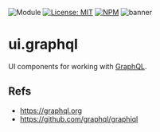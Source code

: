 ![Module](https://img.shields.io/badge/%40platform-ui.graphql-%23EA4E7E.svg)
[![License: MIT](https://img.shields.io/badge/license-MIT-blue.svg)](https://opensource.org/licenses/MIT)
[![NPM](https://img.shields.io/npm/v/@platform/ui.graphql.svg?colorB=blue&style=flat)](https://www.npmjs.com/package/@platform/ui.graphql)
![banner](https://user-images.githubusercontent.com/185555/54957676-4f07d180-4fb8-11e9-9cfe-5b675dc0c33c.png)


# ui.graphql
UI components for working with [GraphQL](https://graphql.org/).


## Refs
- https://graphql.org
- https://github.com/graphql/graphiql
